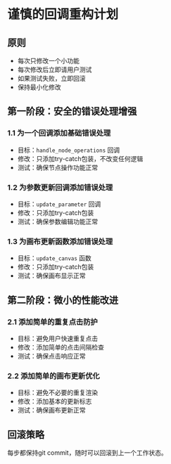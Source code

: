 # 谨慎的回调重构计划

## 原则
- 每次只修改一个小功能
- 每次修改后立即请用户测试
- 如果测试失败，立即回滚
- 保持最小化修改

## 第一阶段：安全的错误处理增强

### 1.1 为一个回调添加基础错误处理
- 目标：`handle_node_operations` 回调
- 修改：只添加try-catch包装，不改变任何逻辑
- 测试：确保节点操作功能正常

### 1.2 为参数更新回调添加错误处理  
- 目标：`update_parameter` 回调
- 修改：只添加try-catch包装
- 测试：确保参数编辑功能正常

### 1.3 为画布更新函数添加错误处理
- 目标：`update_canvas` 函数
- 修改：只添加try-catch包装
- 测试：确保画布显示正常

## 第二阶段：微小的性能改进

### 2.1 添加简单的重复点击防护
- 目标：避免用户快速重复点击
- 修改：添加简单的点击间隔检查
- 测试：确保点击响应正常

### 2.2 添加简单的画布更新优化
- 目标：避免不必要的重复渲染
- 修改：添加基本的更新标志
- 测试：确保画布更新正常

## 回滚策略
每步都保持git commit，随时可以回滚到上一个工作状态。